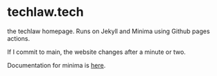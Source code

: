 # techlaw.tech
the techlaw homepage. Runs on Jekyll and Minima using Github pages actions.

If I commit to main, the website changes after a minute or two.

Documentation for minima is [here](https://github.com/jekyll/minima/tree/master/_includes). 

